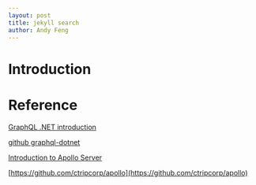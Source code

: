 ```yaml
---
layout: post
title: jekyll search
author: Andy Feng
---
```


# Introduction 


# Reference #
[GraphQL .NET introduction](https://graphql-dotnet.github.io/docs/getting-started/introduction/)

[github graphql-dotnet](https://github.com/graphql-dotnet/graphql-dotnet)

[Introduction to Apollo Server](https://www.apollographql.com/docs/apollo-server/)

[https://github.com/ctripcorp/apollo](https://github.com/ctripcorp/apollo)